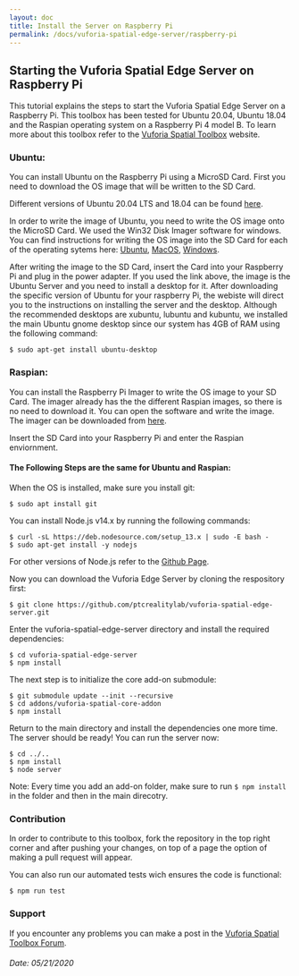 ```yaml
---
layout: doc
title: Install the Server on Raspberry Pi
permalink: /docs/vuforia-spatial-edge-server/raspberry-pi
---
```


## Starting the Vuforia Spatial Edge Server on Raspberry Pi

This tutorial explains the steps to start the Vuforia Spatial Edge Server on a Raspberry Pi. This toolbox has been tested for Ubuntu 20.04, Ubuntu 18.04 and the Raspian operating system on a Raspberry Pi 4 model B. To learn more about this toolbox refer to the [Vuforia Spatial Toolbox](https://spatialtoolbox.vuforia.com/) website.


### Ubuntu:

You can install Ubuntu on the Raspberry Pi using a MicroSD Card.
First you need to download the OS image that will be written to the SD Card. 

Different versions of Ubuntu 20.04 LTS and 18.04 can be found [here](https://ubuntu.com/download/raspberry-pi).

In order to write the image of Ubuntu, you need to write the OS image onto the MicroSD Card. We used the Win32 Disk Imager software for windows. 
You can find instructions for writing the OS image into the SD Card for each of the operating sytems here: 
[Ubuntu](https://ubuntu.com/tutorials/create-an-ubuntu-image-for-a-raspberry-pi-on-ubuntu#1-overview), 
[MacOS](https://ubuntu.com/tutorials/create-an-ubuntu-image-for-a-raspberry-pi-on-macos#1-overview), 
[Windows](https://ubuntu.com/tutorials/create-an-ubuntu-image-for-a-raspberry-pi-on-windows#1-overview).

After writing the image to the SD Card, insert the Card into your Raspberry Pi and plug in the power adapter. If you used the link above, the image is the Ubuntu Server and you need to install a desktop for it. 
After downloading the specific version of Ubuntu for your raspberry Pi, the webiste will direct you to the instructions on installing the server and the desktop. Although the recommended desktops are xubuntu, lubuntu and kubuntu, we installed the main Ubuntu gnome desktop since our system has 4GB of RAM using the following command: 

```
$ sudo apt-get install ubuntu-desktop
```



### Raspian:

You can install the Raspberry Pi Imager to write the OS image to your SD Card. The imager already has the the different Raspian images, so there is no need to download it. You can open the software and write the image. The imager can be downloaded from [here](https://www.raspberrypi.org/downloads/).
 
Insert the SD Card into your Raspberry Pi and enter the Raspian enviornment. 


#### The Following Steps are the same for Ubuntu and Raspian:

When the OS is installed, make sure you install git: 

```
$ sudo apt install git
```

You can install Node.js v14.x by running the following commands:

```
$ curl -sL https://deb.nodesource.com/setup_13.x | sudo -E bash -
$ sudo apt-get install -y nodejs
```

For other versions of Node.js refer to the [Github Page](https://github.com/nodesource/distributions/blob/master/README.md).

Now you can download the Vuforia Edge Server by cloning the respository first: 
```
$ git clone https://github.com/ptcrealitylab/vuforia-spatial-edge-server.git
```

Enter the vuforia-spatial-edge-server directory and install the required dependencies:

```
$ cd vuforia-spatial-edge-server
$ npm install
```

The next step is to initialize the core add-on submodule:

```
$ git submodule update --init --recursive
$ cd addons/vuforia-spatial-core-addon
$ npm install
```

Return to the main directory and install the dependencies one more time. The server should be ready! You can run the server now:

```
$ cd ../..
$ npm install
$ node server
```

Note: Every time you add an add-on folder, make sure to run `$ npm install` in the folder and then in the main direcotry.


### Contribution
In order to contribute to this toolbox, fork the repository in the top right corner and after pushing your changes, on top of a page the option of making a pull request will appear. 

You can also run our automated tests wich ensures the code is functional:

```
$ npm run test
```

### Support
If you encounter any problems you can make a post in the [Vuforia Spatial Toolbox Forum](https://forum.spatialtoolbox.vuforia.com/).

###### Date: 05/21/2020

